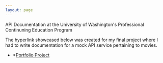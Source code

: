 ```yaml
---
layout: page
---
```


API Documentation at the University of Washington's Professional Continuning Education Program

The hyperlink showcased below was created for my final project where I had to write documentation for a mock API service pertaining to movies.

* *[Portfolio Project](https://skym97.github.io/watch_more_movies/)
